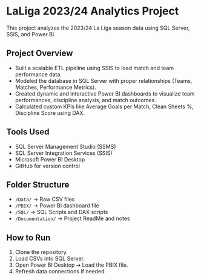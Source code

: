 # LaLiga 2023/24 Analytics Project

This project analyzes the 2023/24 La Liga season data using SQL Server, SSIS, and Power BI.

## Project Overview
- Built a scalable ETL pipeline using SSIS to load match and team performance data.
- Modeled the database in SQL Server with proper relationships (Teams, Matches, Performance Metrics).
- Created dynamic and interactive Power BI dashboards to visualize team performances, discipline analysis, and match outcomes.
- Calculated custom KPIs like Average Goals per Match, Clean Sheets %, Discipline Score using DAX.

## Tools Used
- SQL Server Management Studio (SSMS)
- SQL Server Integration Services (SSIS)
- Microsoft Power BI Desktop
- GitHub for version control

## Folder Structure
- `/Data/` → Raw CSV files
- `/PBIX/` → Power BI dashboard file
- `/SQL/` → SQL Scripts and DAX scripts
- `/Documentation/` → Project ReadMe and notes

## How to Run
1. Clone the repository.
2. Load CSVs into SQL Server.
3. Open Power BI Desktop ➔ Load the PBIX file.
4. Refresh data connections if needed.
